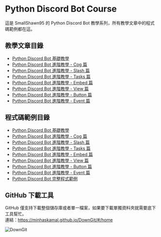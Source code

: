 # Python Discord Bot Course
這是 SmallShawn95 的 Python Discord Bot 教學系列，所有教學文章中的程式碼範例都在這。

## 教學文章目錄
* [Python Discord Bot 基礎教學](https://hackmd.io/@smallshawn95/python_discord_bot_base)
* [Python Discord Bot 進階教學 - Cog 篇](https://hackmd.io/@smallshawn95/python_discord_bot_cog)
* [Python Discord Bot 進階教學 - Slash 篇](https://hackmd.io/@smallshawn95/python_discord_bot_slash)
* [Python Discord Bot 進階教學 - Tasks 篇](https://hackmd.io/@smallshawn95/python_discord_bot_tasks)
* [Python Discord Bot 進階教學 - Embed 篇](https://hackmd.io/@smallshawn95/python_discord_bot_embed)
* [Python Discord Bot 進階教學 - View 篇](https://hackmd.io/@smallshawn95/python_discord_bot_view)
* [Python Discord Bot 進階教學 - Button 篇](https://hackmd.io/@smallshawn95/python_discord_bot_button)
* [Python Discord Bot 進階教學 - Event 篇](https://hackmd.io/@smallshawn95/python_discord_bot_event)

## 程式碼範例目錄
* [Python Discord Bot 基礎教學](Base%20%E7%AF%87)
* [Python Discord Bot 進階教學 - Cog 篇](Cog%20%E7%AF%87)
* [Python Discord Bot 進階教學 - Slash 篇](Slash%20%E7%AF%87)
* [Python Discord Bot 進階教學 - Tasks 篇](Tasks%20%E7%AF%87)
* [Python Discord Bot 進階教學 - Embed 篇](Embed%20%E7%AF%87)
* [Python Discord Bot 進階教學 - View 篇](View%20%E7%AF%87)
* [Python Discord Bot 進階教學 - Button 篇](Button%20%E7%AF%87)
* [Python Discord Bot 進階教學 - Event 篇](Event%20%E7%AF%87)
* [Python Discord Bot 完整程式範例](%E5%AE%8C%E6%95%B4%E7%A8%8B%E5%BC%8F%E7%AF%84%E4%BE%8B)

## GitHub 下載工具
GitHub 僅支持下載整個儲存庫或者單一檔案，如果要下載單獨資料夾就需要底下工具幫忙。<br>
連結：https://minhaskamal.github.io/DownGit/#/home

![DownGit](https://github.com/smallshawn95/Python-Discord-Bot-Teach/assets/120244412/5229fb70-8990-4114-bed3-f71e9e7fdb33)

